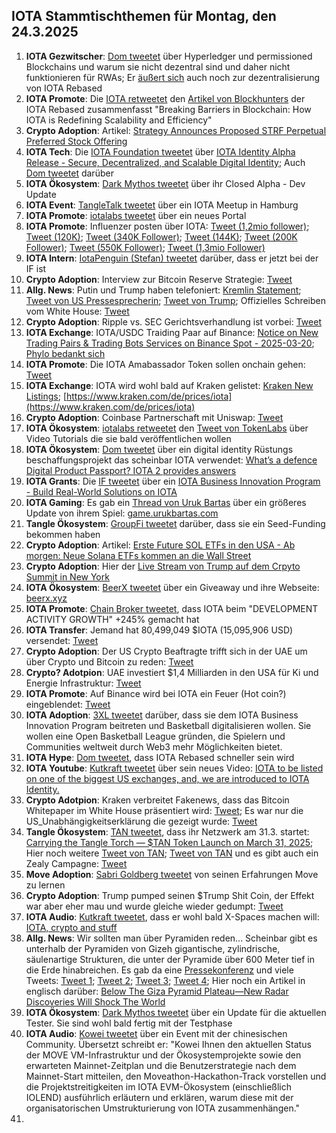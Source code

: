 ## IOTA Stammtischthemen für Montag, den 24.3.2025

1. **IOTA Gezwitscher**: [Dom tweetet](https://x.com/DomSchiener/status/1901874094615789879) über Hyperledger und permissioned Blockchains und warum sie nicht dezentral sind und daher nicht funktionieren für RWAs; Er [äußert sich](https://x.com/DomSchiener/status/1901878696581185815) auch noch zur dezentralisierung von IOTA Rebased
2. **IOTA Promote**: Die [IOTA retweetet](https://x.com/iota/status/1901901354160816186) den [Artikel von Blockhunters](https://x.com/BlockhuntersOrg/status/1901711729458901003) der IOTA Rebased zusammenfasst "Breaking Barriers in Blockchain: How IOTA is Redefining Scalability and Efficiency"
3. **Crypto Adoption**: Artikel: [Strategy Announces Proposed STRF Perpetual Preferred Stock Offering](https://www.strategy.com/press/strategy-announces-proposed-strf-preferred-stock-offering_03-18-2025)
4. **IOTA Tech**: Die [IOTA Foundation tweetet](https://x.com/iota/status/1901997024100151676) über [IOTA Identity Alpha Release - Secure, Decentralized, and Scalable Digital Identity](https://blog.iota.org/iota-identity-alpha-release/); Auch [Dom tweetet](https://x.com/DomSchiener/status/1902037233109991677) darüber
5. **IOTA Ökosystem**: [Dark Mythos tweetet](https://x.com/DarkMythosIOTA/status/1902002033059582209) über ihr Closed Alpha - Dev Update
6. **IOTA Event**: [TangleTalk tweetet](https://x.com/tangle_talk/status/1901992507426116016) über ein IOTA Meetup in Hamburg
7. **IOTA Promote**: [iotalabs tweetet](https://x.com/iotalabs_/status/1902012659924353197) über ein neues Portal
8. **IOTA Promote**: Influenzer posten über IOTA: [Tweet (1,2mio follower)](https://x.com/BSCNews/status/1902012126727667736); [Tweet (120K)](https://x.com/CryptoMiners_Co/status/1902297822042714484); [Tweet (340K Follower)](https://x.com/wiseadvicesumit/status/1901731515479826812); [Tweet (144K)](https://x.com/top7ico/status/1902401653841572107); [Tweet (200K Follower)](https://x.com/mominsaqib/status/1902708237499027954); [Tweet (550K Follower)](https://x.com/ibcig/status/1904088207291298212); [Tweet (1,3mio Follower)](https://x.com/TheCryptoLark/status/1902960807861764294)
9. **IOTA Intern**: [IotaPenguin (Stefan) tweetet](https://x.com/iota_penguin/status/1901995252635808247) darüber, dass er jetzt bei der IF ist
10. **Crypto Adoption**: Interview zur Bitcoin Reserve Strategie: [Tweet](https://x.com/AltcoinDailyio/status/1902074126241521739)
11. **Allg. News**: Putin und Trump haben telefoniert: [Kremlin Statement](https://x.com/BNODesk/status/1902051909244235896); [Tweet von US Pressesprecherin](https://x.com/PressSec/status/1902049487457071248); [Tweet von Trump](https://x.com/TrumpDailyPosts/status/1902070224649678873); Offizielles Schreiben vom White House: [Tweet](https://x.com/TrumpDailyPosts/status/1902065480623649159)
12. **Crypto Adoption**: Ripple vs. SEC Gerichtsverhandlung ist vorbei: [Tweet](https://x.com/IvanOnTech/status/1902348702779379971)
13. **IOTA Exchange**: IOTA/USDC Traiding Paar auf Binance: [Notice on New Trading Pairs & Trading Bots Services on Binance Spot - 2025-03-20](https://www.binance.com/en/support/announcement/detail/49d9f5fa7c904f59bd77ae3535f699f0); [Phylo bedankt sich](https://x.com/PhyloIota/status/1902259988279812142)
14. **IOTA Promote**: Die IOTA Amabassador Token sollen onchain gehen: [Tweet](https://x.com/3rdEclips3/status/1902351455279051121)
15. **IOTA Exchange**: IOTA wird wohl bald auf Kraken gelistet: [Kraken New Listings](https://www.kraken.com/de/listings); [https://www.kraken.com/de/prices/iota](https://www.kraken.com/de/prices/iota)
16. **Crypto Adoption**: Coinbase Partnerschaft mit Uniswap: [Tweet](https://x.com/AltcoinDailyio/status/1902247268713140534)
17. **IOTA Ökosystem**: [iotalabs retweetet](https://x.com/iotalabs_/status/1902366954330980661) den [Tweet von TokenLabs](https://x.com/TokenLabsX/status/1901713709799510017) über Video Tutorials die sie bald veröffentlichen wollen
18. **IOTA Ökosystem**: [Dom tweetet](https://x.com/DomSchiener/status/1902122103119474891) über ein digital identity Rüstungs beschaffungsprojekt das scheinbar IOTA verwendet: [What’s a defence Digital Product Passport? IOTA 2 provides answers](https://eda.europa.eu/news-and-events/news/2025/03/13/what-s-a-defence-digital-product-passport-iota-2-provides-answers)
19. **IOTA Grants**: Die [IF tweetet](https://x.com/iota/status/1902721805380632617) über ein [IOTA Business Innovation Program - Build Real-World Solutions on IOTA](https://blog.iota.org/iota-business-innovation-program/)
20. **IOTA Gaming**: Es gab ein [Thread von Uruk Bartas](https://x.com/UrukBartas/status/1902456400476807618) über ein größeres Update von ihrem Spiel: [game.urukbartas.com](https://game.urukbartas.com/)
21. **Tangle Ökosystem**: [GroupFi tweetet](https://x.com/groupfi_ai/status/1902695189434507404) darüber, dass sie ein Seed-Funding bekommen haben
22. **Crypto Adoption**: Artikel: [Erste Future SOL ETFs in den USA - Ab morgen: Neue Solana ETFs kommen an die Wall Street](https://www.btc-echo.de/schlagzeilen/ab-morgen-neue-solana-etfs-kommen-an-die-wall-street-204017/?utm_content=buffer91f50&utm_medium=social&utm_source=x.com&utm_campaign=buffer)
23. **Crypto Adoption**: Hier der [Live Stream von Trump auf dem Crpyto Summit in New York](https://x.com/FurkanCCTV/status/1902721707875389518)
24. **IOTA Ökosystem**: [BeerX tweetet](https://x.com/Beermaniota/status/1902736638348034174) über ein Giveaway und ihre Webseite: [beerx.xyz](https://www.beerx.xyz/)
25. **IOTA Promote**: [Chain Broker tweetet](https://x.com/chain_broker/status/1902412251581329675), dass IOTA beim "DEVELOPMENT ACTIVITY GROWTH" +245% gemacht hat
26. **IOTA Transfer**: Jemand hat  80,499,049 $IOTA (15,095,906 USD) versendet: [Tweet](https://x.com/tanglelytics/status/1902657230698389559)
27. **Crypto Adoption**: Der US Crypto Beaftragte trifft sich in der UAE um über Crypto und Bitcoin zu reden: [Tweet](https://x.com/BitcoinMagazine/status/1902897333710336380)
28. **Crypto? Adotpion**: UAE investiert $1,4 Milliarden in den USA für Ki und Energie Infrastruktur: [Tweet](https://x.com/LindaTangUSA/status/1903143427459650038)
29. **IOTA Promote**: Auf Binance wird bei IOTA ein Feuer (Hot coin?) eingeblendet: [Tweet](https://x.com/Vrom14286662/status/1903015134747832543)
30. **IOTA Adoption**: [3XL tweetet](https://x.com/3xl_app/status/1903019835329585630) darüber, dass sie dem IOTA Business Innovation Program beitreten und Basketball digitalisieren wollen. Sie wollen eine Open Basketball League gründen, die Spielern und Communities weltweit durch Web3 mehr Möglichkeiten bietet.
31. **IOTA Hype**: [Dom tweetet](https://x.com/DomSchiener/status/1903356328979951630), dass IOTA Rebased schneller sein wird
32. **IOTA Youtube**: [Kutkraft tweetet](https://x.com/kutkraft/status/1903341568435818643) über sein neues Video: [IOTA to be listed on one of the biggest US exchanges, and, we are introduced to IOTA Identity.](https://www.youtube.com/watch?v=xMuMXyXQD0Q)
33. **Crypto Adotpion**: Kraken verbreitet Fakenews, dass das Bitcoin Whitepaper im White House präsentiert wird: [Tweet](https://x.com/krakenfx/status/1903510367587745866); Es war nur die US_Unabhängigkeitserklärung die gezeigt wurde: [Tweet](https://x.com/Acyn/status/1902507718176600554)
34. **Tangle Ökosystem**: [TAN tweetet](https://x.com/tan_technology/status/1903722209560133953), dass ihr Netzwerk am 31.3. startet: [Carrying the Tangle Torch — $TAN Token Launch on March 31, 2025](https://medium.com/@TAN.Technology/carrying-the-tangle-torch-tan-token-launch-on-march-31-2025-76874fea2714); Hier noch weitere [Tweet von TAN](https://x.com/tan_technology/status/1903971977364443183); [Tweet von TAN](https://x.com/tan_technology/status/1904016786749866086) und es gibt auch ein Zealy Campagne: [Tweet](https://x.com/tan_technology/status/1903766858647617857)
35. **Move Adoption**: [Sabri Goldberg tweetet](https://x.com/sabrigoldberg/status/1903762043494113304) von seinen Erfahrungen Move zu lernen
36. **Crypto Adoption**: Trump pumped seinen $Trump Shit Coin, der Effekt war aber eher mau und wurde gleiche wieder gedumpt: [Tweet](https://x.com/realMeetKevin/status/1903862446705746386)
37. **IOTA Audio**: [Kutkraft tweetet](https://x.com/kutkraft/status/1903704785100103931), dass er wohl bald X-Spaces machen will: [IOTA, crypto and stuff](https://x.com/i/spaces/1YpJkBMXEOBGj)
38. **Allg. News**: Wir sollten man über Pyramiden reden... Scheinbar gibt es unterhalb der Pyramiden von Gizeh gigantische, zylindrische, säulenartige Strukturen, die unter der Pyramide über 600 Meter tief in die Erde hinabreichen. Es gab da eine [Pressekonferenz](https://x.com/Endtime2030/status/1903718998069416417) und viele Tweets: [Tweet 1](https://x.com/Endtime2030/status/1903718998069416417); [Tweet 2](https://x.com/TheProjectUnity/status/1903948243081269348); [Tweet 3](https://x.com/TheProjectUnity/status/1903948243081269348); [Tweet 4](https://x.com/Pfeffer7373/status/1903009398806507965); Hier noch ein Artikel in englisch darüber: [Below The Giza Pyramid Plateau—New Radar Discoveries Will Shock The World](https://readmultiplex.com/2025/03/21/below-the-giza-pyramid-plateau-new-radar-discoveries-will-shock-the-world/)
39. **IOTA Ökosystem**: [Dark Mythos tweetet](https://x.com/DarkMythosIOTA/status/1904080745536344441) über ein Update für die aktuellen Tester. Sie sind wohl bald fertig mit der Testphase
40. **IOTA Audio**: [Kowei tweetet](https://x.com/kowei1995/status/1904005540361257436) über ein Event mit der chinesischen Community. Übersetzt schreibt er: "Kowei Ihnen den aktuellen Status der MOVE VM-Infrastruktur und der Ökosystemprojekte sowie den erwarteten Mainnet-Zeitplan und die Benutzerstrategie nach dem Mainnet-Start mitteilen, den Moveathon-Hackathon-Track vorstellen und die Projektstreitigkeiten im IOTA EVM-Ökosystem (einschließlich IOLEND) ausführlich erläutern und erklären, warum diese mit der organisatorischen Umstrukturierung von IOTA zusammenhängen."
41. 
